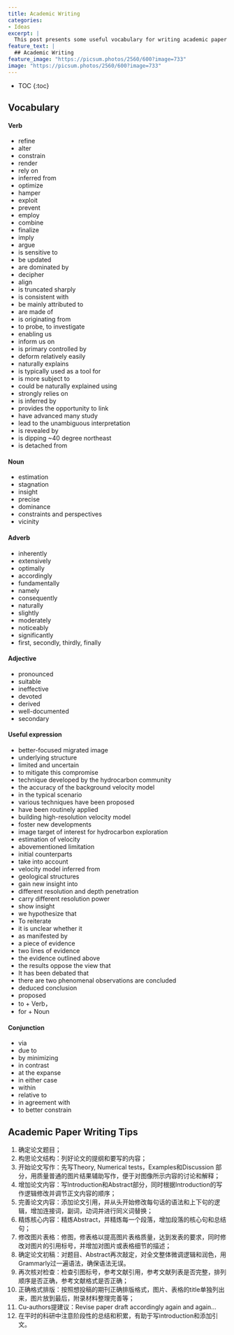 ```yaml
---
title: Academic Writing
categories:
- Ideas
excerpt: |
  This post presents some useful vocabulary for writing academic paper in the area of seismology research. I will continue to update...
feature_text: |
  ## Academic Writing
feature_image: "https://picsum.photos/2560/600?image=733"
image: "https://picsum.photos/2560/600?image=733"
---
```


<!-- more -->

* TOC
{:toc}

## Vocabulary

#### Verb
* refine
* alter 
* constrain 
* render
* rely on
* inferred from
* optimize
* hamper
* exploit
* prevent
* employ
* combine
* finalize
* imply 
* argue
* is sensitive to
* be updated 
* are dominated by 
* decipher 
* align
* is truncated sharply
* is consistent with
* be mainly attributed to
* are made of
* is originating from
* to probe, to investigate
* enabling us
* inform us on
* is primary controlled by
* deform relatively easily
* naturally explains
* is typically used as a tool for 
* is more subject to
* could be naturally explained using 
* strongly relies on
* is inferred by 
* provides the opportunity to link 
* have advanced many study
* lead to the unambiguous interpretation 
* is revealed by 
* is dipping ~40 degree northeast 
* is detached from

#### Noun
* estimation
* stagnation
* insight
* precise
* dominance 
* constraints and perspectives
* vicinity 

#### Adverb
* inherently
* extensively
* optimally
* accordingly
* fundamentally
* namely
* consequently
* naturally
* slightly
* moderately
* noticeably
* significantly
* first, secondly, thirdly, finally 

#### Adjective
* pronounced
* suitable  
* ineffective
* devoted 
* derived
* well-documented 
* secondary

#### Useful expression 
* better-focused migrated image
* underlying structure
* limited and uncertain 
* to mitigate this compromise 
* technique developed by the hydrocarbon community
* the accuracy of the background velocity model
* in the typical scenario
* various techniques have been proposed 
* have been routinely applied 
* building high-resolution velocity model
* foster new developments
* image target of interest for hydrocarbon exploration
* estimation of velocity
* abovementioned limitation
* initial counterparts
* take into account 
* velocity model inferred from
* geological structures
* gain new insight into 
* different resolution and depth penetration
* carry different resolution power
* show insight 
* we hypothesize that
* To reiterate
* it is unclear whether it 
* as manifested by 
* a piece of evidence 
* two lines of evidence 
* the evidence outlined above
* the results oppose the view that
* It has been debated that 
* there are two phenomenal observations are concluded 
* deduced conclusion 
* proposed 
* to + Verb，
* for + Noun

#### Conjunction
* via
* due to
* by minimizing  
* in contrast 
* at the expanse
* in either case
* within 
* relative to
* in agreement with 
* to better constrain


## Academic Paper Writing Tips
1. 确定论文题目；
2. 构思论文结构：列好论文的提纲和要写的内容；
3. 开始论文写作：先写Theory, Numerical tests，Examples和Discussion 部分，用质量普通的图片结果辅助写作，便于对图像所示内容的讨论和解释；
4. 增加论文内容：写Introduction和Abstract部分，同时根据Introduction的写作逻辑修改并调节正文内容的顺序；
5. 完善论文内容：添加论文引用，并从头开始修改每句话的语法和上下句的逻辑，增加连接词，副词，动词并进行同义词替换；
6. 精炼核心内容：精炼Abstract，并精炼每一个段落，增加段落的核心句和总结句；
7. 修改图片表格：修图，修表格以提高图片表格质量，达到发表的要求，同时修改对图片的引用标号，并增加对图片或表格细节的描述；
8. 确定论文初稿：对题目、Abstract再次敲定，对全文整体微调逻辑和润色，用Grammarly过一遍语法，确保语法无误。
9. 再次核对检查：检查引图标号，参考文献引用，参考文献列表是否完整，排列顺序是否正确，参考文献格式是否正确；
10. 正确格式排版：按照想投稿的期刊正确排版格式，图片、表格的title单独列出来，图片放到最后，附录材料整理完善等；
11. Cu-authors提建议：Revise paper draft accordingly again and again…
12. 在平时的科研中注意阶段性的总结和积累，有助于写introduction和添加引文。